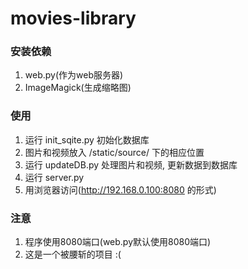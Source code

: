 # movies-library

### 安装依赖
1. web.py(作为web服务器)
2. ImageMagick(生成缩略图)

### 使用
1. 运行 init_sqite.py 初始化数据库
2. 图片和视频放入 /static/source/ 下的相应位置
3. 运行 updateDB.py 处理图片和视频, 更新数据到数据库
4. 运行 server.py
5. 用浏览器访问(http://192.168.0.100:8080 的形式)

### 注意
1. 程序使用8080端口(web.py默认使用8080端口)
2. 这是一个被腰斩的项目 :(
